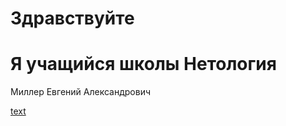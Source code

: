 # Здравствуйте 
# Я учащийся школы Нетология
Миллер Евгений Александрович


[text](https://camo.githubusercontent.com/d3fb1e4f754ab0811ce5b31384558099e577344aed1fd85a56eb6547a4c67665/68747470733a2f2f692e696d6775722e636f6d2f484a3156624d6a2e706e67)
